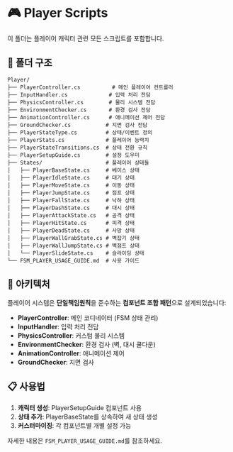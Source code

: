 # 🎮 Player Scripts

이 폴더는 플레이어 캐릭터 관련 모든 스크립트를 포함합니다.

## 📁 폴더 구조

```
Player/
├── PlayerController.cs          # 메인 플레이어 컨트롤러
├── InputHandler.cs             # 입력 처리 전담
├── PhysicsController.cs        # 물리 시스템 전담
├── EnvironmentChecker.cs       # 환경 검사 전담
├── AnimationController.cs      # 애니메이션 제어 전담
├── GroundChecker.cs           # 지면 검사 전담
├── PlayerStateType.cs         # 상태/이벤트 정의
├── PlayerStats.cs             # 플레이어 능력치
├── PlayerStateTransitions.cs  # 상태 전환 규칙
├── PlayerSetupGuide.cs        # 설정 도우미
├── States/                    # 플레이어 상태들
│   ├── PlayerBaseState.cs     # 베이스 상태
│   ├── PlayerIdleState.cs     # 대기 상태
│   ├── PlayerMoveState.cs     # 이동 상태
│   ├── PlayerJumpState.cs     # 점프 상태
│   ├── PlayerFallState.cs     # 낙하 상태
│   ├── PlayerDashState.cs     # 대시 상태
│   ├── PlayerAttackState.cs   # 공격 상태
│   ├── PlayerHitState.cs      # 피격 상태
│   ├── PlayerDeadState.cs     # 사망 상태
│   ├── PlayerWallGrabState.cs # 벽잡기 상태
│   ├── PlayerWallJumpState.cs # 벽점프 상태
│   └── PlayerSlideState.cs    # 슬라이딩 상태
└── FSM_PLAYER_USAGE_GUIDE.md  # 사용 가이드
```

## 🔧 아키텍처

플레이어 시스템은 **단일책임원칙**을 준수하는 **컴포넌트 조합 패턴**으로 설계되었습니다:

- **PlayerController**: 메인 코디네이터 (FSM 상태 관리)
- **InputHandler**: 입력 처리 전담
- **PhysicsController**: 커스텀 물리 시스템
- **EnvironmentChecker**: 환경 검사 (벽, 대시 쿨다운)
- **AnimationController**: 애니메이션 제어
- **GroundChecker**: 지면 검사

## 📋 사용법

1. **캐릭터 생성**: PlayerSetupGuide 컴포넌트 사용
2. **상태 추가**: PlayerBaseState를 상속하여 새 상태 생성
3. **커스터마이징**: 각 컴포넌트별 개별 설정 가능

자세한 내용은 `FSM_PLAYER_USAGE_GUIDE.md`를 참조하세요.